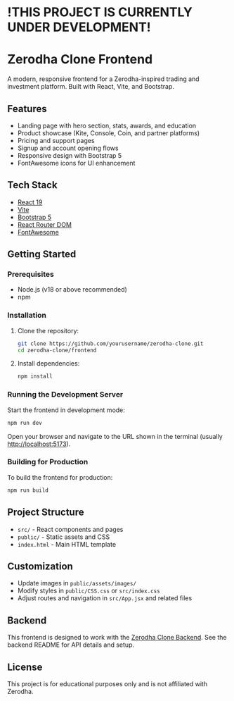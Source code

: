 # !THIS PROJECT IS CURRENTLY UNDER DEVELOPMENT!
# Zerodha Clone Frontend

A modern, responsive frontend for a Zerodha-inspired trading and investment platform. Built with React, Vite, and Bootstrap.

## Features

- Landing page with hero section, stats, awards, and education
- Product showcase (Kite, Console, Coin, and partner platforms)
- Pricing and support pages
- Signup and account opening flows
- Responsive design with Bootstrap 5
- FontAwesome icons for UI enhancement

## Tech Stack

- [React 19](https://react.dev/)
- [Vite](https://vitejs.dev/)
- [Bootstrap 5](https://getbootstrap.com/)
- [React Router DOM](https://reactrouter.com/)
- [FontAwesome](https://fontawesome.com/)

## Getting Started

### Prerequisites

- Node.js (v18 or above recommended)
- npm

### Installation

1. Clone the repository:
   ```sh
   git clone https://github.com/yourusername/zerodha-clone.git
   cd zerodha-clone/frontend
   ```

2. Install dependencies:
   ```sh
   npm install
   ```

### Running the Development Server

Start the frontend in development mode:

```sh
npm run dev
```

Open your browser and navigate to the URL shown in the terminal (usually [http://localhost:5173](http://localhost:5173)).

### Building for Production

To build the frontend for production:

```sh
npm run build
```

## Project Structure

- `src/` - React components and pages
- `public/` - Static assets and CSS
- `index.html` - Main HTML template

## Customization

- Update images in `public/assets/images/`
- Modify styles in `public/CSS.css` or `src/index.css`
- Adjust routes and navigation in `src/App.jsx` and related files

## Backend

This frontend is designed to work with the [Zerodha Clone Backend](../backend). See the backend README for API details and setup.

## License

This project is for educational purposes only and is not affiliated with Zerodha.

